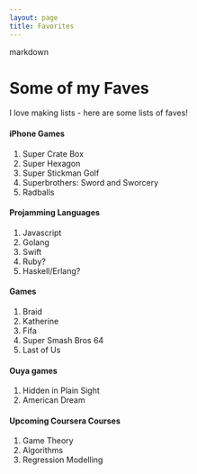 ```yaml
---
layout: page
title: Favorites
---
```


markdown

# Some of my Faves

I love making lists - here are some lists of faves!

#### iPhone Games

1. Super Crate Box
1. Super Hexagon
1. Super Stickman Golf
1. Superbrothers: Sword and Sworcery
1. Radballs

#### Projamming Languages

1. Javascript
1. Golang
1. Swift
1. Ruby?
1. Haskell/Erlang?

#### Games

1. Braid
1. Katherine
1. Fifa
1. Super Smash Bros 64
1. Last of Us

#### Ouya games

1. Hidden in Plain Sight
2. American Dream

#### Upcoming Coursera Courses

1. Game Theory
1. Algorithms
1. Regression Modelling
